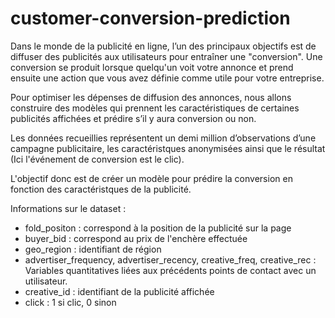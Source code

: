 # customer-conversion-prediction

Dans le monde de la publicité en ligne, l’un des principaux objectifs est de diffuser des publicités aux utilisateurs pour entraîner une "conversion". Une conversion se produit lorsque quelqu'un voit votre annonce et prend ensuite une action que vous avez définie comme utile pour votre entreprise.

Pour optimiser les dépenses de diffusion des annonces, nous allons construire des modèles qui prennent les caractéristiques de certaines publicités affichées et prédire s’il y aura conversion ou non.

Les données recueillies représentent un demi million d’observations d’une campagne publicitaire, les caractéristques anonymisées ainsi que le résultat (Ici l'événement de conversion est le clic).

L'objectif donc est de créer un modèle pour prédire la conversion en fonction des caractéristques de la publicité.


Informations sur le dataset :

- fold_positon : correspond à la position de la publicité sur la page
- buyer_bid : correspond au prix de l'enchère effectuée
- geo_region : identifiant de région
- advertiser_frequency, advertiser_recency, creative_freq, creative_rec : Variables quantitatives liées aux précédents points de contact avec un utilisateur.
- creative_id : identifiant de la publicité affichée
- click : 1 si clic, 0 sinon
